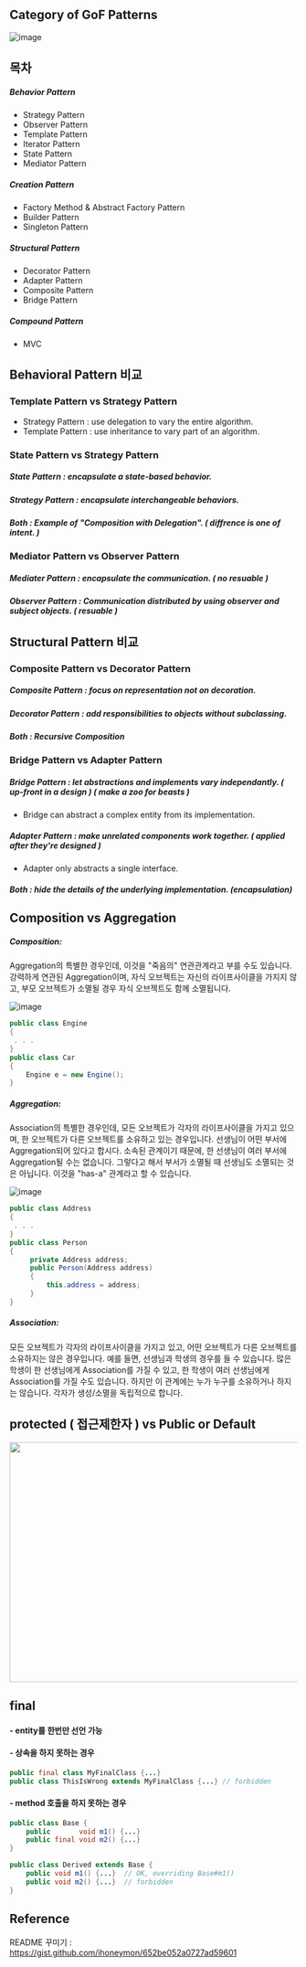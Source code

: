 Category of GoF Patterns
-------------------------

![image](https://user-images.githubusercontent.com/69576676/131095583-69517194-a4d1-4c16-b190-5f90298ca675.png)


목차
-------------------------

##### Behavior Pattern
- Strategy Pattern
- Observer Pattern
- Template Pattern
- Iterator Pattern
- State Pattern
- Mediator Pattern

##### Creation Pattern
- Factory Method & Abstract Factory Pattern
- Builder Pattern
- Singleton Pattern

##### Structural Pattern
- Decorator Pattern
- Adapter Pattern
- Composite Pattern
- Bridge Pattern

##### Compound Pattern
- MVC

Behavioral Pattern 비교
------------------------------------
### Template Pattern vs Strategy Pattern
- Strategy Pattern : use delegation to vary the entire algorithm.
- Template Pattern : use inheritance to vary part of an algorithm.

### State Pattern vs Strategy Pattern 
##### State Pattern : encapsulate a state-based behavior.
##### Strategy Pattern : encapsulate interchangeable behaviors.
##### Both : Example of "Composition with Delegation". ( diffrence is one of intent. )

### Mediator Pattern vs Observer Pattern
##### Mediater Pattern : encapsulate the communication. ( no resuable )
##### Observer Pattern : Communication distributed by using observer and subject objects. ( resuable )

Structural Pattern 비교
------------------------------------
### Composite Pattern vs Decorator Pattern
##### Composite Pattern : focus on representation not on decoration.
##### Decorator Pattern : add responsibilities to objects without subclassing.
##### Both : Recursive Composition
### Bridge Pattern vs Adapter Pattern
##### Bridge Pattern : let abstractions and implements vary independantly. ( up-front in a design ) ( make a zoo for beasts )
 - Bridge can abstract a complex entity from its implementation.
##### Adapter Pattern : make unrelated components work together. ( applied after they're designed )
 - Adapter only abstracts a single interface.
##### Both : hide the details of the underlying implementation. (encapsulation)



Composition vs Aggregation
---------------------------

##### Composition: 
Aggregation의 특별한 경우인데, 이것을 "죽음의" 연관관계라고 부를 수도 있습니다. 강력하게 연관된 Aggregation이며, 자식 오브젝트는 자신의 라이프사이클을 가지지 않고, 부모 오브젝트가 소멸될 경우 자식 오브젝트도 함께 소멸됩니다.


![image](https://user-images.githubusercontent.com/69576676/131211555-84d97606-1cf6-4c69-9488-9440367729cc.png)

```java
public class Engine
{
 . . . 
}
public class Car
{
    Engine e = new Engine();  
}
```
##### Aggregation: 
Association의 특별한 경우인데, 모든 오브젝트가 각자의 라이프사이클을 가지고 있으며, 한 오브젝트가 다른 오브젝트를 소유하고 있는 경우입니다.
선생님이 어떤 부서에 Aggregation되어 있다고 합시다. 소속된 관계이기 때문에, 한 선생님이 여러 부서에 Aggregation될 수는 없습니다. 그렇다고 해서 부서가 소멸될 때 선생님도 소멸되는 것은 아닙니다. 이것을 "has-a" 관계라고 할 수 있습니다.


![image](https://user-images.githubusercontent.com/69576676/131211585-671c635e-5ab3-4a56-9f04-db27e476bcb5.png)

```java
public class Address
{
 . . .
}
public class Person
{
     private Address address;
     public Person(Address address)
     {
         this.address = address;
     }
}
```
  
##### Association: 
모든 오브젝트가 각자의 라이프사이클을 가지고 있고, 어떤 오브젝트가 다른 오브젝트를 소유하지는 않은 경우입니다.
예를 들면, 선생님과 학생의 경우를 들 수 있습니다. 많은 학생이 한 선생님에게 Association를 가질 수 있고, 한 학생이 여러 선생님에게 Association를 가질 수도 있습니다. 하지만 이 관계에는 누가 누구를 소유하거나 하지는 않습니다. 각자가 생성/소멸을 독립적으로 합니다.


protected ( 접근제한자 ) vs Public or Default
---------------------------
<img src="https://user-images.githubusercontent.com/69576676/131215983-f37f2d93-5a94-4829-8282-a9cc25a3044b.png" width="600" height="420">

final 
------
#### - entity를 한번만 선언 가능
#### - 상속을 하지 못하는 경우
```java
public final class MyFinalClass {...}
public class ThisIsWrong extends MyFinalClass {...} // forbidden
```
#### - method 호출을 하지 못하는 경우
```java
public class Base {
    public       void m1() {...}
    public final void m2() {...}
}

public class Derived extends Base {
    public void m1() {...}  // OK, overriding Base#m1()
    public void m2() {...}  // forbidden
}
```

Reference
----------
README 꾸미기 : https://gist.github.com/ihoneymon/652be052a0727ad59601
